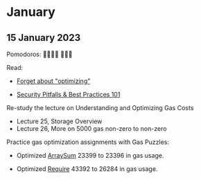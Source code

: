 # January

## 15 January 2023

Pomodoros: 🍎🍎🍎🍎 🍎🍎🍎

Read:

-   [Forget about "optimizing"](https://mirror.xyz/vicnaum.eth/4CQa5X41_kCSUJD5YVb0G0B1VGD7cqbOZYjuGfzaUC4)

-   [Security Pitfalls & Best Practices 101](https://secureum.substack.com/p/security-pitfalls-and-best-practices-101)

Re-study the lecture on Understanding and Optimizing Gas Costs

-   Lecture 25, Storage Overview
-   Lecture 26, More on 5000 gas non-zero to non-zero

Practice gas optimization assignments with Gas Puzzles:

-   Optimized [ArraySum](https://github.com/yeahokyok/gas-puzzles/blob/main/contracts/contracts_optimized/OptimizedArraySum.sol) 23399 to 23396 in gas usage.

-   Optimized [Require](https://github.com/yeahokyok/gas-puzzles/blob/main/contracts/contracts_optimized/OptimizedRequire.sol) 43392 to 26284 in gas usage.
